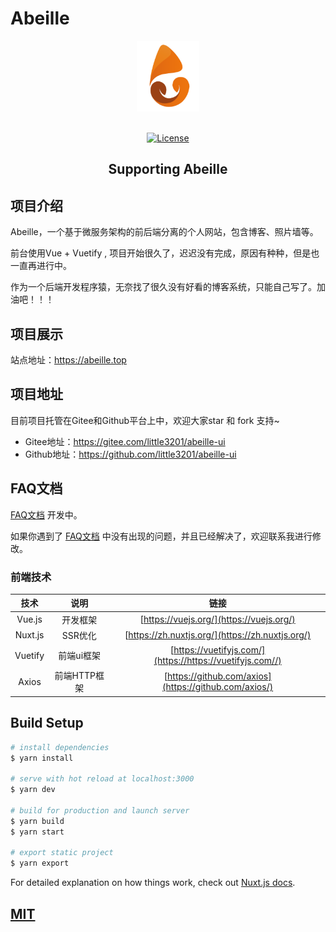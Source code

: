 
# Abeille

<p align="center">
  <a href="https://abeille.top" target="_blank">
    <img alt="Abeille Logo" width="100" src="static/images/logo.svg">
  </a>
</p>

<p align="center">
  <br>
  <a href="https://github.com/little3201/abeille-ui/blob/develop/LICENSE">
    <img src="https://img.shields.io/github/license/little3201/abeille-ui.svg" alt="License">
  </a>
</p>

<h2 align="center">Supporting Abeille</h2>

## 项目介绍

Abeille，一个基于微服务架构的前后端分离的个人网站，包含博客、照片墙等。

前台使用Vue + Vuetify , 项目开始很久了，迟迟没有完成，原因有种种，但是也一直再进行中。

作为一个后端开发程序猿，无奈找了很久没有好看的博客系统，只能自己写了。加油吧！！！

## 项目展示

站点地址：https://abeille.top

## 项目地址

目前项目托管在Gitee和Github平台上中，欢迎大家star 和 fork 支持~

- Gitee地址：https://gitee.com/little3201/abeille-ui
- Github地址：https://github.com/little3201/abeille-ui

## FAQ文档

[FAQ文档](./FAQ) 开发中。

如果你遇到了 [FAQ文档](./FAQ) 中没有出现的问题，并且已经解决了，欢迎联系我进行修改。


### 前端技术

|         技术          |           说明            |                             链接                             |
| :-------------------: | :-----------------------: | :----------------------------------------------------------: |
|        Vue.js         |         开发框架           |         [https://vuejs.org/](https://vuejs.org/)             |
|        Nuxt.js        |         SSR优化           |        [https://zh.nuxtjs.org/](https://zh.nuxtjs.org/)       |
|        Vuetify        |        前端ui框架          |   [https://vuetifyjs.com/](https://https://vuetifyjs.com//)  |
|         Axios         |       前端HTTP框架         |     [https://github.com/axios](https://github.com/axios/)    |


## Build Setup

```bash
# install dependencies
$ yarn install

# serve with hot reload at localhost:3000
$ yarn dev

# build for production and launch server
$ yarn build
$ yarn start

# export static project
$ yarn export
```

For detailed explanation on how things work, check out [Nuxt.js docs](https://nuxtjs.org).

<a href="https://github.com/little3201/abeille-ui/blob/develop/LICENSE">
  <h2>MIT</h2>
</a>
